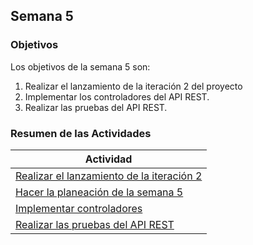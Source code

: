 ## Semana 5

### Objetivos

Los objetivos de la semana 5 son:

1. Realizar el lanzamiento de la iteración 2 del proyecto
2. Implementar los controladores del API REST.
3. Realizar las pruebas del API REST.

### Resumen de las Actividades

| Actividad                                                                        |
| -------------------------------------------------------------------------------- |
| [Realizar el lanzamiento de la iteración 2](s5_lanzamiento.md) |
| [Hacer la planeación de la semana 5](../semana2/s2_syp.md) |
| [Implementar controladores](s5_controladores.md)    |
| [Realizar las pruebas del API REST](s5_pruebas.md)                                     |
